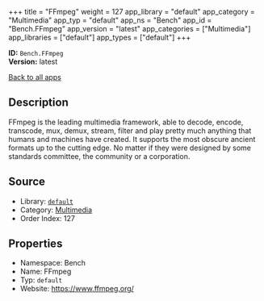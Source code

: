 ﻿+++
title = "FFmpeg"
weight = 127
app_library = "default"
app_category = "Multimedia"
app_typ = "default"
app_ns = "Bench"
app_id = "Bench.FFmpeg"
app_version = "latest"
app_categories = ["Multimedia"]
app_libraries = ["default"]
app_types = ["default"]
+++

**ID:** `Bench.FFmpeg`  
**Version:** latest  
<!--more-->

[Back to all apps](/apps/)

## Description
FFmpeg is the leading multimedia framework, able to decode, encode, transcode,
mux, demux, stream, filter and play pretty much anything that humans and machines have created.
It supports the most obscure ancient formats up to the cutting edge.
No matter if they were designed by some standards committee, the community or a corporation.

## Source

* Library: [`default`](/app_libraries/default)
* Category: [Multimedia](/app_categories/multimedia)
* Order Index: 127

## Properties

* Namespace: Bench
* Name: FFmpeg
* Typ: `default`
* Website: <https://www.ffmpeg.org/>

